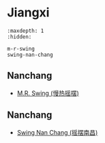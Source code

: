 # Jiangxi

```{toctree}
:maxdepth: 1
:hidden:

m-r-swing
swing-nan-chang
```

## Nanchang
- [M.R. Swing (慢热摇摆)](m-r-swing.md)

## Nanchang
- [Swing Nan Chang (摇摆南昌)](swing-nan-chang.md)
